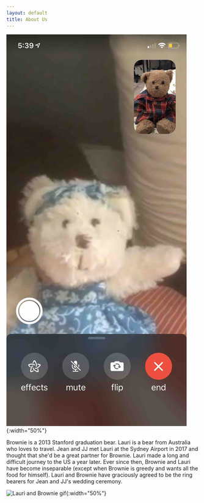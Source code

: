 ```yaml
---
layout: default
title: About Us
---
```


![Lauri and Brownie](images/facetime.jpg){:width="50%"}

Brownie is a 2013 Stanford graduation bear. Lauri is a bear from Australia who loves to travel.
Jean and JJ met Lauri at the Sydney Airport in 2017 and thought that she'd be a great partner for Brownie.
Lauri made a long and difficult journey to the US a year later.
Ever since then, Brownie and Lauri have become inseparable (except when Brownie is greedy and wants all the food for himself).
Lauri and Brownie have graciously agreed to be the ring bearers for Jean and JJ's wedding ceremony.

![Lauri and Brownie gif](images/jj_and_jean.gif){:width="50%"}
